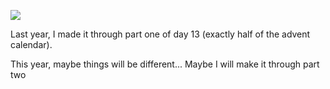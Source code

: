 ![](https://media.discordapp.net/attachments/915654728036266018/915769762066362428/FFeT0U5X0AoHc4u.png)

Last year, I made it through part one of day 13 (exactly half of the advent calendar).

This year, maybe things will be different... Maybe I will make it through part two
